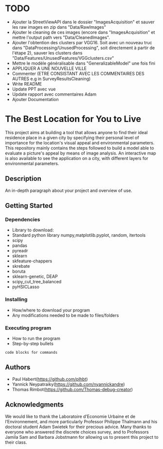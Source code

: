 # TODO
* Ajouter la StreetViewAPI dans le dossier "ImagesAcquisition" et sauver les raw images en zip dans "Data/RawImages"
* Ajouter le cleaning de ces images (encore dans "ImagesAcquisition" et mettre l'output path vers "Data/CleanedImages".
* Ajouter l'obtention des clusters par VGG16. Soit avec un nouveau truc dans "DataProcessing/UnusedProcessing", soit directement à partir de l'étape 2), sauver les clusters dans "Data/Features/UnusedFeatures/VGGclusters.csv"
* Mettre le modèle généralisable dans "GeneralizableModel" une fois fini
* APPLIQUER A UNE NOUVELLE VILLE
* Commenter (ETRE CONSISTANT AVEC LES COMMENTAIRES DES AUTRES e.g in SurveyResultsCleaning)
* Write README
* Update PPT avec vue
* Update rapport avec commentaires Adam
* Ajouter Documentation

# The Best Location for You to Live

This project aims at building a tool that allows anyone to find their ideal residence place in a given city by specifying their personal level of importance for the location's visual appeal and environmental parameters.
This repository mainly contains the steps followed to build a model able to evaluate a picture's appeal by means of image analysis. An interactive map is also available to see the application on a city, with different layers for environmental parameters.

## Description

An in-depth paragraph about your project and overview of use.

## Getting Started

### Dependencies

* Library to download:
* Standard python library numpy,matplotlib.pyplot, random, itertools
* scipy
* pandas
* pyreadr
* sklearn
* skfeature-chappers
* skrebate
* boruta 
* sklearn-genetic, DEAP
* scipy_cut_tree_balanced
* pyHSICLasso


### Installing

* How/where to download your program
* Any modifications needed to be made to files/folders

### Executing program

* How to run the program
* Step-by-step bullets
```
code blocks for commands
```


## Authors

* Paul Habert(https://github.com/plhbt)
* Yannick Neypatraiky(https://github.com/nyannickandre)
* Thomas Rimbot(https://github.com/Thomas-debug-creator)

## Acknowledgments
We would like to thank the Laboratoire d’Economie Urbaine et de l’Environnement, and more particularly Professor Philippe Thalmann and his doctoral student Adam Swietek for their precious advice. Many thanks to everyone who answered the discrete choices survey, and to Professors Jamila Sam and Barbara Jobstmann for allowing us to present this project to their class.

